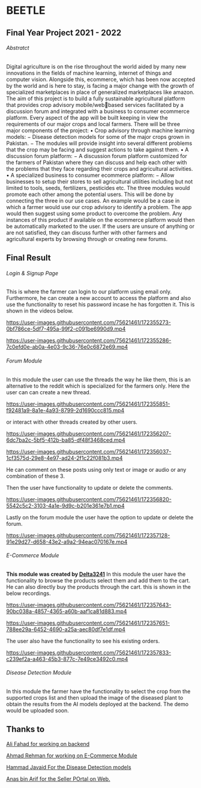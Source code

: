 # **BEETLE**
## Final Year Project 2021 - 2022
###### Abstratct
Digital agriculture is on the rise throughout the world aided by many new innovations in the fields of machine learning, 
internet of things and computer vision. Alongside this, ecommerce, which has been now accepted by the world and is 
here to stay, is facing a major change with the growth of specialized marketplaces in place of generalized marketplaces 
like amazon.
The aim of this project is to build a fully sustainable agricultural platform that provides crop advisory mobile/webbased services facilitated by a discussion forum and integrated with a business to consumer ecommerce 
platform. Every aspect of the app will be built keeping in view the requirements of our major crops and local farmers.
There will be three major components of the project:
• Crop advisory through machine learning models:
− Disease detection models for some of the major crops grown in Pakistan.
− The modules will provide insight into several different problems that the crop may be facing and suggest 
actions to take against them.
• A discussion forum platform:
− A discussion forum platform customized for the farmers of Pakistan where they can discuss and help 
each other with the problems that they face regarding their crops and agricultural activities.
• A specialized business to consumer ecommerce platform:
− Allow businesses to setup their stores to sell agricultural utilities including but not limited to tools, 
seeds, fertilizers, pesticides etc.
The three modules would promote each other among the potential users. This will be done by connecting the three in 
our use cases. An example would be a case in which a farmer would use our crop advisory to identify a problem. The app 
would then suggest using some product to overcome the problem. Any instances of this product if available on the 
ecommerce platform would then be automatically marketed to the user. If the users are unsure of anything or are not 
satisfied, they can discuss further with other farmers and agricultural experts by browsing through or creating new 
forums.
## Final Result
###### Login & Signup Page
This is where the farmer can login to our platform using email only. Furthermore, he can create a new account to access the platform and also use the functionality to reset his password incase he has forgotten it. This is shown in the videos below.


https://user-images.githubusercontent.com/75621461/172355273-0bf786ce-5df7-495a-99f2-c091be6990d9.mp4



https://user-images.githubusercontent.com/75621461/172355286-7c0efd0e-ab0a-4e03-9c36-76e0c6872e69.mp4

###### Forum Module
In this module the user can use the threads the way he like them, this is an alternative to the reddit which is specialized for the farmers only. 
Here the user can can create a new thread. 


https://user-images.githubusercontent.com/75621461/172355851-f92481a9-8a1e-4a93-8799-2d1690ccc815.mp4


or interact with other threads created by other users.


https://user-images.githubusercontent.com/75621461/172356207-6dc7ba2c-5bf5-412b-ba85-df48f3468ced.mp4



https://user-images.githubusercontent.com/75621461/172356037-1cf3575d-29e8-4e97-ad24-2f1c22f081b3.mp4


He can comment on these posts using only text or image or audio or any combination of these 3.

Then the user have functionality to update or delete the comments.


https://user-images.githubusercontent.com/75621461/172356820-5542c5c2-3103-4a1e-9d9c-b201e361e7b1.mp4

Lastly on the forum module the user have the option to update or delete the forum.


https://user-images.githubusercontent.com/75621461/172357128-91e29d27-d658-43e2-a9a2-94eac070167e.mp4

###### E-Commerce Module
**This module was created by [Delta3241](https://github.com/DeltA3241)**
In this module the user have the functionality to browse the products select them and add them to the cart. He can also directly buy the products through the cart.
this is shown in the below recordings.


https://user-images.githubusercontent.com/75621461/172357643-90bc038a-4857-4365-a60b-aaf1ca81d883.mp4



https://user-images.githubusercontent.com/75621461/172357651-788ee29a-6452-4690-a25a-aec80df7e1df.mp4

The user also have the functionality to see his existing orders.


https://user-images.githubusercontent.com/75621461/172357833-c239ef2a-a463-45b3-877c-7e49ce3492c0.mp4

###### Disease Detection Module
In this module the farmer have the functionality to select the crop from the supported crops list and then upload the image of the diseased plant to obtain the results from the AI models deployed at the backend.
The demo would be uploaded soon.

## Thanks to
[Ali Fahad for working on backend](https://github.com/AliFahadKhan)


[Ahmad Rehman for working on E-Commerce Module](https://github.com/DeltA3241)


[Hammad Javaid For the Disease Detection models](https://www.linkedin.com/in/hammad-88/)


[Anas bin Arif for the Seller POrtal on Web.](https://www.linkedin.com/in/anas-bin-arif-ab6a87124/)


